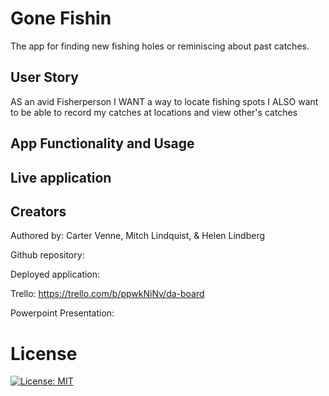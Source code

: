 # Gone Fishin
The app for finding new fishing holes or reminiscing about past catches.

## User Story
AS an avid Fisherperson
I WANT a way to locate fishing spots
I ALSO want to be able to record my catches at locations and view other's catches

## App Functionality and Usage

## Live application

## Creators
Authored by: Carter Venne, Mitch Lindquist, & Helen Lindberg

Github repository:

Deployed application: 

Trello: https://trello.com/b/ppwkNiNv/da-board

Powerpoint Presentation:


# License
 [![License: MIT](https://img.shields.io/badge/License-MIT-yellow.svg)](https://opensource.org/licenses/MIT)